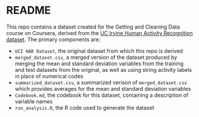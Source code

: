 # README
This repo contains a dataset created for the Getting and Cleaning Data course on
Coursera, derived from the [UC Irvine Human Activity Recognition
dataset](http://archive.ics.uci.edu/ml/datasets/Human+Activity+Recognition+Using+Smartphones).
The primary components are:
* `UCI HAR Dataset`, the original dataset from which this repo is derived
* `merged_dataset.csv`, a merged version of the dataset produced by merging the
mean and standard deviation variables from the training and test datasets from the original, as well as using string activity labels in place of numerical codes
* `summarized_dataset.csv`, a summarized verison of `merged_dataset.csv` which provides
averages for the mean and standard deviation variables
* `Codebook.md`, the codebook for this dataset, containing a description of variable names
* `run_analysis.R`, the R code used to generate the dataset